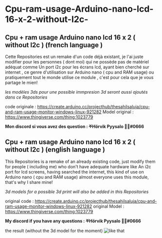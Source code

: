 # Cpu-ram-usage-Arduino-nano-lcd-16-x-2-without-I2c-


## Cpu + ram usage Arduino nano lcd 16 x 2 ( without I2c ) (french language ) 

Cette Repositories est un remake d'un code déjà existant, je l'ai juste modifier pour les personnes ( dont moi) qui ne possède pas de matériel adéquat comme Un port i2c pour les écrans lcd, ayant bien cherché sur internet , ce genre d'utilisation sur Arduino nano ( cpu and RAM usage) ou pratiquement tout le monde utilise ce module , c'est pour cela que je vous partage le mien!

_les modèles 3ds pour une possible immpresion 3d seront aussi ajoutés dans ce Repositories_

code originale : https://create.arduino.cc/projecthub/thesahilsaluja/cpu-and-ram-usage-monitor-windows-linux-921282 
Model original : https://www.thingiverse.com/thing:1023779

**Mon discord si vous avez des question : ⛧Hörvik Pyysalo 💜💛#0666**


## Cpu + ram usage Arduino nano lcd 16 x 2 ( without I2c ) (english language ) 

This Repositories is a remake of an already existing code, just modify them for people ( including me) who don't have adequate hardware like An i2c port for lcd screens, having searched the internet, this kind of use on Arduino nano ( cpu and RAM usage) almost everyone uses this module, that's why I share mine!

_3d models for a possible 3d print will also be added in this Repositories_

original code  : https://create.arduino.cc/projecthub/thesahilsaluja/cpu-and-ram-usage-monitor-windows-linux-921282 
original Model : https://www.thingiverse.com/thing:1023779

**My discord if you have any questions : ⛧Hörvik Pyysalo 💜💛#0666**

the result (without the 3d model for the moment) 
![like that](https://cdn.discordapp.com/attachments/619622990069628944/652112245287026708/JPEG_20191205_123903.jpg)
